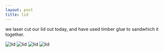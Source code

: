 ```yaml
---
layout: post
title: lid
---
```


we laser cut our lid out today, and have used timber glue to sandwhich it together.

![lid]({{site.baseurl}}/images/lidwk41.jpg)
![lid]({{site.baseurl}}/images/lidwk42.jpg)
![lid]({{site.baseurl}}/images/lid3.jpg)
![lid]({{site.baseurl}}/images/lid4.jpg)

